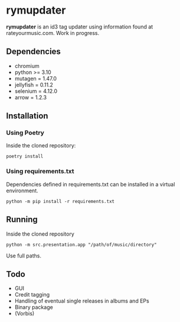 # rymupdater

**rymupdater** is an id3 tag updater using information found at rateyourmusic.com.
Work in progress.

## Dependencies

- chromium
- python >= 3.10
- mutagen = 1.47.0
- jellyfish = 0.11.2
- selenium = 4.12.0
- arrow = 1.2.3

## Installation

### Using Poetry

Inside the cloned repository:
```commandline
poetry install
```
### Using requirements.txt

Dependencies defined in requirements.txt can be installed in a virtual environment.
```commandline
python -m pip install -r requirements.txt
```
## Running

Inside the cloned repository
```commandline
python -m src.presentation.app "/path/of/music/directory"
```
Use full paths.

## Todo
- GUI
- Credit tagging
- Handling of eventual single releases in albums and EPs
- Binary package
- (Vorbis)
